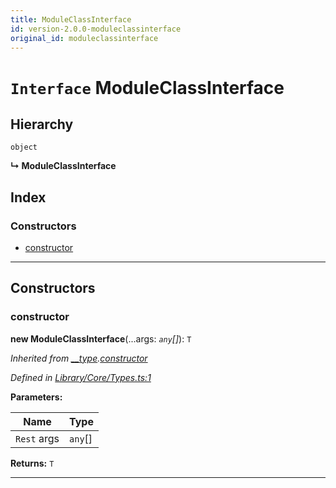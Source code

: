 ```yaml
---
title: ModuleClassInterface
id: version-2.0.0-moduleclassinterface
original_id: moduleclassinterface
---
```


# `Interface` ModuleClassInterface

## Hierarchy

 `object`

**↳ ModuleClassInterface**

## Index

### Constructors

* [constructor](moduleclassinterface#constructor)

---

## Constructors

<a id="constructor"></a>

###  constructor

**new ModuleClassInterface**(...args: *`any`[]*): `T`

*Inherited from [__type](../modules/types#instantiable.__type).[constructor](../modules/types#instantiable.__type.constructor)*

*Defined in [Library/Core/Types.ts:1](https://github.com/SpoonX/stix/blob/e9313e4/src/Library/Core/Types.ts#L1)*

**Parameters:**

| Name | Type |
| ------ | ------ |
| `Rest` args | `any`[] |

**Returns:** `T`

___

